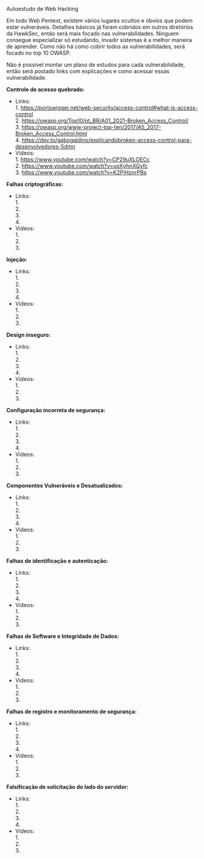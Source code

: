 Autoestudo de Web Hacking

Em todo Web Pentest, existem vários lugares ocultos e óbvios que podem estar vulneráveis. Detalhes básicos já foram cobridos em outros diretórios da HawkSec, então será mais focado nas vulnerabilidades. Ninguem consegue especializar só estudando, invadir sistemas é a melhor maneira de aprender. Como não há como cobrir todos as vulnerabilidades, será focado no top 10 OWASP.

Não é possível montar um plano de estudos para cada vulnerabilidade, então será postado links com explicações e como acessar essas vulnerabilidade.

**Controle de acesso quebrado:**  
  * Links:   
        1. https://portswigger.net/web-security/access-control#what-is-access-control  
        2. https://owasp.org/Top10/pt_BR/A01_2021-Broken_Access_Control/  
        3. https://owasp.org/www-project-top-ten/2017/A5_2017-Broken_Access_Control.html  
        4. https://dev.to/gabogaldino/explicandobroken-access-control-para-desenvolvedores-5dmn  
  * Videos:  
        1. https://www.youtube.com/watch?v=CP29uXLOECc  
        2. https://www.youtube.com/watch?v=uoXyhnXQyfc  
        3. https://www.youtube.com/watch?v=K2PiHznrPBs  
  
**Falhas criptográficas:**  
  * Links:   
        1.   
        2.   
        3.   
        4.    
  * Videos:  
        1.    
        2.    
        3.

**Injeção:** 
  * Links:   
        1.   
        2.   
        3.   
        4.    
  * Videos:  
        1.    
        2.    
        3.

**Design inseguro:**  
  * Links:   
        1.   
        2.   
        3.   
        4.    
  * Videos:  
        1.    
        2.    
        3.

**Configuração incorreta de segurança:**  
  * Links:   
        1.   
        2.   
        3.   
        4.    
  * Videos:  
        1.    
        2.    
        3.

**Componentes Vulneráveis ​​e Desatualizados:**  
  * Links:   
        1.   
        2.   
        3.   
        4.    
  * Videos:  
        1.    
        2.    
        3.

**Falhas de identificação e autenticação:**  
  * Links:   
        1.   
        2.   
        3.   
        4.    
  * Videos:  
        1.    
        2.    
        3.

**Falhas de Software e Integridade de Dados:**  
  * Links:   
        1.   
        2.   
        3.   
        4.    
  * Videos:  
        1.    
        2.    
        3.

**Falhas de registro e monitoramento de segurança:**  
  * Links:   
        1.   
        2.   
        3.   
        4.    
  * Videos:  
        1.    
        2.    
        3.

**Falsificação de solicitação do lado do servidor:**  
  * Links:   
        1.   
        2.   
        3.   
        4.    
  * Videos:  
        1.    
        2.    
        3.

